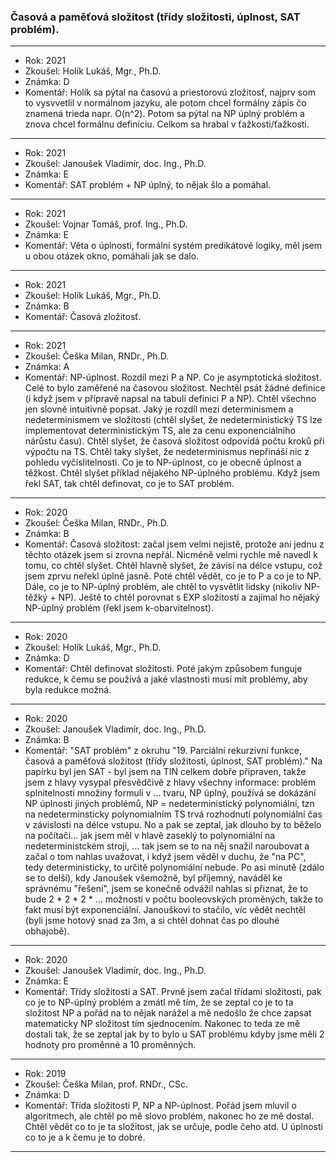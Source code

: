 ### Časová a paměťová složitost (třídy složitosti, úplnost, SAT problém).

----------------------------------------

- Rok: 2021
- Zkoušel: Holík Lukáš, Mgr., Ph.D.
- Známka: D
- Komentář: Holík sa pýtal na časovú a priestorovú zložitosť, najprv som to vysvvetlil v normálnom jazyku, ale potom chcel formálny zápis čo znamená trieda napr. O(n^2). Potom sa pýtal na NP úplný problém a znova chcel formálnu definíciu. Celkom sa hrabal v ťažkosti/ťažkosti.

----------------------------------------

- Rok: 2021
- Zkoušel: Janoušek Vladimír, doc. Ing., Ph.D.
- Známka: E
- Komentář: SAT problém + NP úplný, to nějak šlo a pomáhal.

----------------------------------------

- Rok: 2021
- Zkoušel: Vojnar Tomáš, prof. Ing., Ph.D.
- Známka: E
- Komentář: Věta o úplnosti, formální systém predikátové logiky, měl jsem u obou otázek okno, pomáhali jak se dalo.

----------------------------------------

- Rok: 2021
- Zkoušel: Holík Lukáš, Mgr., Ph.D.
- Známka: B
- Komentář: Časová zložitosť.

----------------------------------------

- Rok: 2021
- Zkoušel: Češka Milan, RNDr., Ph.D.
- Známka: A
- Komentář: NP-úplnost. Rozdíl mezi P a NP. Co je asymptotická složitost. Celé to bylo zaměřené na časovou složitost. Nechtěl psát žádné definice (i když jsem v přípravě napsal na tabuli definici P a NP). Chtěl všechno jen slovně intuitivně popsat. Jaký je rozdíl mezi determinismem a nedeterminismem ve složitosti (chtěl slyšet, že nedeterministický TS lze implementovat deterministickým TS, ale za cenu exponenciálního nárůstu času). Chtěl slyšet, že časová složitost odpovídá počtu kroků při výpočtu na TS. Chtěl taky slyšet, že nedeterminismus nepřináší nic z pohledu vyčíslitelnosti. Co je to NP-úplnost, co je obecně úplnost a těžkost. Chtěl slyšet příklad nějakého NP-úplného problému. Když jsem řekl SAT, tak chtěl definovat, co je to SAT problém.

----------------------------------------

- Rok: 2020
- Zkoušel: Češka Milan, RNDr., Ph.D.
- Známka: B
- Komentář: Časová složitost: začal jsem velmi nejistě, protože ani jednu z těchto otázek jsem si zrovna nepřál. Nicméně velmi rychle mě navedl k tomu, co chtěl slyšet. Chtěl hlavně slyšet, že závisí na délce vstupu, což jsem zprvu neřekl úplně jasně. Poté chtěl vědět, co je to P a co je to NP. Dále, co je to NP-úplný problém, ale chtěl to vysvětlit lidsky (nikoliv NP-těžký + NP). Ještě to chtěl porovnat s EXP složitostí a zajímal ho nějaký NP-úplný problém (řekl jsem k-obarvitelnost).

----------------------------------------

- Rok: 2020
- Zkoušel: Holík Lukáš, Mgr., Ph.D.
- Známka: D
- Komentář: Chtěl definovat složitosti. Poté jakým způsobem funguje redukce, k čemu se používá a jaké vlastnosti musí mít problémy, aby byla redukce možná.

----------------------------------------

- Rok: 2020
- Zkoušel: Janoušek Vladimír, doc. Ing., Ph.D.
- Známka: B
- Komentář: "SAT problém" z okruhu "19. Parciální rekurzivní funkce, časová a paměťová složitost (třídy složitosti, úplnost, SAT problém)." Na papírku byl jen SAT - byl jsem na TIN celkem dobře připraven, takže jsem z hlavy vysypal přesvědčivě z hlavy všechny informace: problém splnitelnosti množiny formulí v ... tvaru, NP úplný, používá se dokázání NP úplnosti jiných problémů, NP = nedeterministický polynomiální, tzn na nedeterminsticky polynomialním TS trvá rozhodnutí polynomiální čas v závislosti na délce vstupu.
No a pak se zeptal, jak dlouho by to běželo na počítači... jak jsem měl v hlavě zaseklý to  polynomiální na nedeterministckém stroji, ... tak jsem se to na něj snažil naroubovat a začal o tom nahlas uvažovat, i když jsem věděl v duchu, že "na PC", tedy deterministicky, to určitě polynomiální nebude. Po asi minutě (zdálo se to delší), kdy Janoušek všemožně, byl příjemný, naváděl ke správnému "řešení", jsem se konečně odvážil nahlas si přiznat, že to bude 2 * 2 * 2 * ... možností v počtu booleovských proměných, takže to fakt musí být exponenciální. Janouškovi to stačilo, víc vědět nechtěl (byli jsme hotový snad za 3m, a si chtěl dohnat čas po dlouhé obhajobě).

----------------------------------------

- Rok: 2020
- Zkoušel: Janoušek Vladimír, doc. Ing., Ph.D.
- Známka: E
- Komentář: Třídy složitosti a SAT. Prvně jsem začal třídami složitosti, pak co je to NP-úplný problém a zmátl mě tím, že se zeptal co je to ta složitost NP a pořád na to nějak narážel a mě nedošlo že chce zapsat matematicky NP složitost tím sjednocením. Nakonec to teda ze mě dostali tak, že se zeptal jak by to bylo u SAT problému kdyby jsme měli 2 hodnoty pro proměnné a 10 proměnných.

----------------------------------------

- Rok: 2019
- Zkoušel: Češka Milan, prof. RNDr., CSc.
- Známka: D
- Komentář: Třída složitosti P, NP a NP-úplnost. Pořád jsem mluvil o algoritmech, ale chtěl po mě slovo problém, nakonec ho ze mě dostal. Chtěl vědět co to je ta složitost, jak se určuje, podle čeho atd. U úplnosti co to je a k čemu je to dobré.

----------------------------------------
